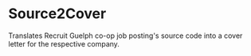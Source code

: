 # Source2Cover
Translates Recruit Guelph co-op job posting's source code into a cover letter for the respective company.
